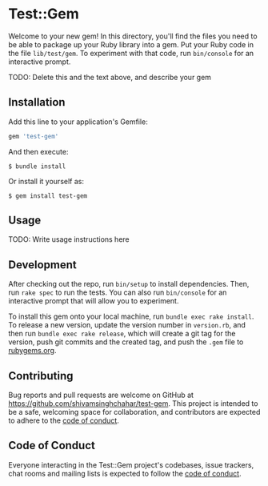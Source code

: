 # Test::Gem

Welcome to your new gem! In this directory, you'll find the files you need to be able to package up your Ruby library into a gem. Put your Ruby code in the file `lib/test/gem`. To experiment with that code, run `bin/console` for an interactive prompt.

TODO: Delete this and the text above, and describe your gem

## Installation

Add this line to your application's Gemfile:

```ruby
gem 'test-gem'
```

And then execute:

    $ bundle install

Or install it yourself as:

    $ gem install test-gem

## Usage

TODO: Write usage instructions here

## Development

After checking out the repo, run `bin/setup` to install dependencies. Then, run `rake spec` to run the tests. You can also run `bin/console` for an interactive prompt that will allow you to experiment.

To install this gem onto your local machine, run `bundle exec rake install`. To release a new version, update the version number in `version.rb`, and then run `bundle exec rake release`, which will create a git tag for the version, push git commits and the created tag, and push the `.gem` file to [rubygems.org](https://rubygems.org).

## Contributing

Bug reports and pull requests are welcome on GitHub at https://github.com/shivamsinghchahar/test-gem. This project is intended to be a safe, welcoming space for collaboration, and contributors are expected to adhere to the [code of conduct](https://github.com/shivamsinghchahar/test-gem/blob/main/CODE_OF_CONDUCT.md).

## Code of Conduct

Everyone interacting in the Test::Gem project's codebases, issue trackers, chat rooms and mailing lists is expected to follow the [code of conduct](https://github.com/shivamsinghchahar/test-gem/blob/main/CODE_OF_CONDUCT.md).

